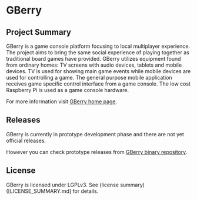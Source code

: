 GBerry
======

## Project Summary

GBerry is a game console platform focusing to local multiplayer experience. 
The project aims to bring the same social experience of playing together as 
traditional board games have provided. GBerry utilizes equipment found from 
ordinary homes: TV screens with audio devices, tablets and mobile devices. 
TV is used for showing main game events while mobile devices are used for 
controlling a game. The general purpose mobile application receives game 
specific control interface from a game console. The low cost Raspberry Pi 
is used as a game console hardware.

For more information visit [GBerry home page](http://gberry.xyz).


## Releases

GBerry is currently in prototype development phase and there are not yet
official releases.

However you can check prototype releases from [GBerry binary repository](https://bitbucket.org/theros/gberry/).


## License

GBerry is licensed under LGPLv3. See (license summary)([LICENSE_SUMMARY.md] for
details.


